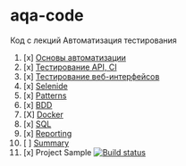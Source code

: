 # aqa-code
Код с лекций Автоматизация тестирования

1. [x] [Основы автоматизации](basics/)
1. [x] [Тестирование API, CI](api-ci/)
1. [x] [Тестирование веб-интерфейсов](web/)
1. [x] [Selenide](selenide/)
1. [x] [Patterns](patterns/)
1. [x] [BDD](bdd/)
1. [X] [Docker](docker/)
1. [x] [SQL](sql/)
1. [x] [Reporting](reporting/)
1. [ ] [Summary](summary/)
11. [x] Project Sample [![Build status](https://ci.appveyor.com/api/projects/status/2ft6cfy003608e3a?svg=true)](https://ci.appveyor.com/project/TATYANA-QA42/1-2-test-api-ci-27-09/)

